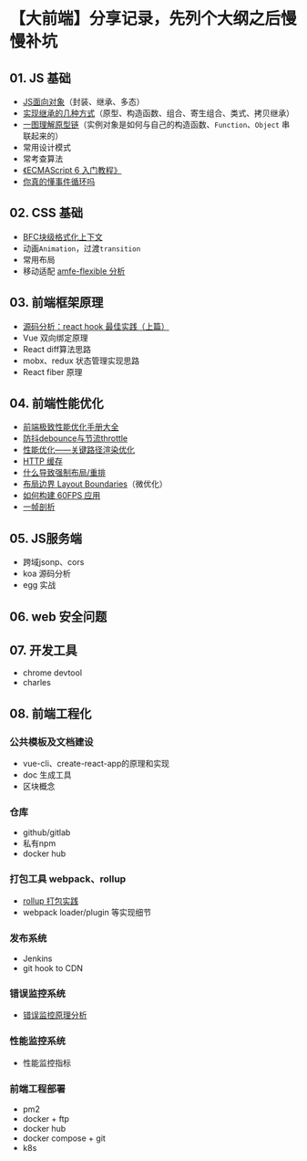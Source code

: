 # 【大前端】分享记录，先列个大纲之后慢慢补坑

## 01. JS 基础

- [JS面向对象](https://github.com/Godiswill/blog/issues/8)（封装、继承、多态）
- [实现继承的几种方式](https://github.com/Godiswill/blog/issues/9)（原型、构造函数、组合、寄生组合、类式、拷贝继承）
- [一图理解原型链](https://github.com/Godiswill/blog/issues/10)（实例对象是如何与自己的构造函数、`Function`、`Object` 串联起来的）
- 常用设计模式
- 常考查算法
- [《ECMAScript 6 入门教程》](https://es6.ruanyifeng.com/)
- [你真的懂事件循环吗](https://github.com/Godiswill/blog/issues/17)

## 02. CSS 基础

- [BFC块级格式化上下文](https://github.com/Godiswill/blog/issues/11)
- 动画`Animation`，过渡`transition`
- 常用布局
- 移动适配 [amfe-flexible 分析](https://github.com/Godiswill/blog/issues/13)

## 03. 前端框架原理

- [源码分析：react hook 最佳实践（上篇）](https://github.com/Godiswill/blog/issues/18)
- Vue 双向绑定原理
- React diff算法思路
- mobx、redux 状态管理实现思路
- React fiber 原理

## 04. 前端性能优化

- [前端极致性能优化手册大全](https://github.com/Godiswill/blog/issues/15)
- [防抖debounce与节流throttle](https://github.com/Godiswill/blog/issues/12)
- [性能优化——关键路径渲染优化](https://github.com/Godiswill/blog/issues/1)
- [HTTP 缓存](https://github.com/Godiswill/blog/issues/2)
- [什么导致强制布局/重排](https://github.com/Godiswill/blog/issues/3)
- [布局边界 Layout Boundaries](https://github.com/Godiswill/blog/issues/4)（微优化）
- [如何构建 60FPS 应用](https://github.com/Godiswill/blog/issues/5)
- [一帧剖析](https://github.com/Godiswill/blog/issues/14)

## 05. JS服务端

- 跨域jsonp、cors
- koa 源码分析
- egg 实战

## 06. web 安全问题

## 07. 开发工具

- chrome devtool
- charles

## 08. 前端工程化

### 公共模板及文档建设

- vue-cli、create-react-app的原理和实现
- doc 生成工具
- 区块概念

### 仓库

- github/gitlab
- 私有npm
- docker hub

### 打包工具 webpack、rollup

- [rollup 打包实践](https://github.com/Godiswill/blog/issues/6)
- webpack loader/plugin 等实现细节

### 发布系统

- Jenkins
- git hook to CDN

### 错误监控系统

- [错误监控原理分析](https://github.com/Godiswill/blog/issues/7)

### 性能监控系统

- 性能监控指标

### 前端工程部署

- pm2
- docker + ftp
- docker hub
- docker compose + git
- k8s
